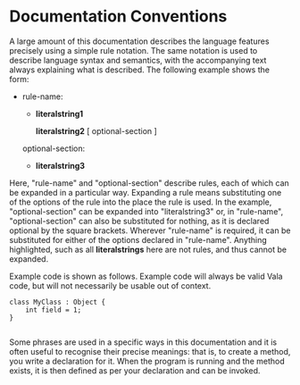 # Documentation Conventions
A large amount of this documentation describes the language features precisely using a simple rule notation. The same notation is used to describe language syntax and semantics, with the accompanying text always explaining what is described. The following example shows the form:

-   rule-name:

    -   **literalstring1**

        **literalstring2** [ optional-section ]

    optional-section:

    -   **literalstring3**

Here, "rule-name" and "optional-section" describe rules, each of which can be expanded in a particular way. Expanding a rule means substituting one of the options of the rule into the place the rule is used. In the example, "optional-section" can be expanded into "literalstring3" or, in "rule-name", "optional-section" can also be substituted for nothing, as it is declared optional by the square brackets. Wherever "rule-name" is required, it can be substituted for either of the options declared in "rule-name". Anything highlighted, such as all **literalstrings** here are not rules, and thus cannot be expanded. 

Example code is shown as follows. Example code will always be valid Vala code, but will not necessarily be usable out of context.

```vala
class MyClass : Object {
	int field = 1;
}
        
```

Some phrases are used in a specific ways in this documentation and it is often useful to recognise their precise meanings: that is, to create a method, you write a declaration for it. When the program is running and the method exists, it is then defined as per your declaration and can be invoked.

